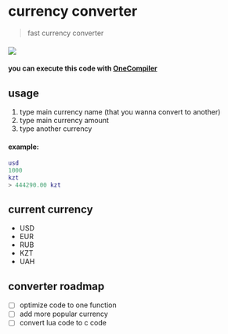 # currency converter
> fast currency converter
#### <a href="https://lua.org"><img src="https://img.shields.io/badge/lua-5.4-blue"></a>
#### **you can execute this code with [OneCompiler](https://onecompiler.com/lua)**

## usage
1. type main currency name (that you wanna convert to another)
2. type main currency amount
3. type another currency
#### **example:**
```lua
usd
1000
kzt
> 444290.00 kzt
```

## current currency
+ USD
+ EUR
+ RUB
+ KZT
+ UAH

## converter roadmap
- [ ] optimize code to one function
- [ ] add more popular currency
- [ ] convert lua code to c code
